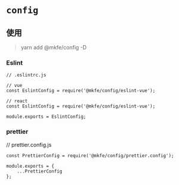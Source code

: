 # `config`

## 使用

> yarn add @mkfe/config -D

### Eslint

```
// .eslintrc.js

// vue
const EslintConfig = require('@mkfe/config/eslint-vue');

// react
const EslintConfig = require('@mkfe/config/eslint-vue');

module.exports = EslintConfig;
```

### prettier

// prettier.config.js

```
const PrettierConfig = require('@mkfe/config/prettier.config');

module.exports = {
    ...PrettierConfig
};
```
